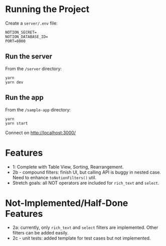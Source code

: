 # Running the Project

Create a `server/.env` file:

```
NOTION_SECRET=
NOTION_DATABASE_ID=
PORT=8000
```

## Run the server

From the `/server` directory:

```
yarn
yarn dev
```

## Run the app

From the `/sample-app` directory:

```
yarn
yarn start
```

Connect on [http://localhost:3000/]()

# Features

- 1: Complete with Table View, Sorting, Rearrangement.
- 2b - compound filters: finish UI, but calling API is buggy in nested case. Need to enhance `toNotionFilters()` util.
- Stretch goals: all NOT operators are included for `rich_text` and `select`.

# Not-Implemented/Half-Done Features

- 2a: currently, only `rich_text` and `select` filters are implemented. Other filters can be added easily.
- 2c - unit tests: added template for test cases but not implemented.
